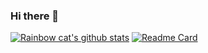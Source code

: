 ### Hi there 👋

<!--
**wangyang986243/wangyang986243** is a ✨ _special_ ✨ repository because its `README.md` (this file) appears on your GitHub profile.

Here are some ideas to get you started:

- 🔭 I’m currently working on ...
- 🌱 I’m currently learning ...
- 👯 I’m looking to collaborate on ...
- 🤔 I’m looking for help with ...
- 💬 Ask me about ...
- 📫 How to reach me: ...
- 😄 Pronouns: ...
- ⚡ Fun fact: ...
-->
[![Rainbow cat's github stats](https://github-readme-stats.vercel.app/api?username=wangyang986243&show_icons=true)](https://github.com/wangyang986243/github-readme-stats)
[![Readme Card](https://github-readme-stats.vercel.app/api/pin/?username=wangyang986243&repo=github-readme-stats)](https://github.com/wangyang986243/github-readme-stats)
